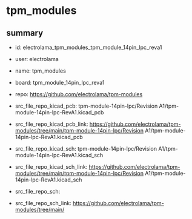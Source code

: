 # tpm_modules
 
## summary 
* id: electrolama_tpm_modules_tpm_module_14pin_lpc_reva1
* user: electrolama
* name: tpm_modules
* board: tpm_module_14pin_lpc_reva1
* repo: https://github.com/electrolama/tpm-modules
* src_file_repo_kicad_pcb: tpm-module-14pin-lpc/Revision A1/tpm-module-14pin-lpc-RevA1.kicad_pcb
* src_file_repo_kicad_pcb_link: https://github.com/electrolama/tpm-modules/tree/main/tpm-module-14pin-lpc/Revision A1/tpm-module-14pin-lpc-RevA1.kicad_pcb
* src_file_repo_kicad_sch: tpm-module-14pin-lpc/Revision A1/tpm-module-14pin-lpc-RevA1.kicad_sch
* src_file_repo_kicad_sch_link: https://github.com/electrolama/tpm-modules/tree/main/tpm-module-14pin-lpc/Revision A1/tpm-module-14pin-lpc-RevA1.kicad_sch

* src_file_repo_sch: 
* src_file_repo_sch_link: https://github.com/electrolama/tpm-modules/tree/main/






